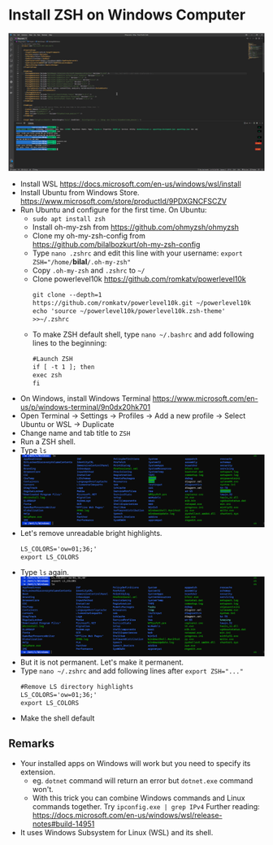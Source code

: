 # Install ZSH on Windows Computer
![header](resources/header.png)

- Install WSL https://docs.microsoft.com/en-us/windows/wsl/install
- Install Ubuntu from Windows Store. https://www.microsoft.com/store/productId/9PDXGNCFSCZV 
- Run Ubuntu and configure for the first time. On Ubuntu: 
    - `sudo apt install zsh`
    - Install oh-my-zsh from https://github.com/ohmyzsh/ohmyzsh
    - Clone my oh-my-zsh-config from https://github.com/bilalbozkurt/oh-my-zsh-config
    - Type `nano .zshrc` and edit this line with your username: `export ZSH="/home/`**bilal**`/.oh-my-zsh"` 
    - Copy `.oh-my-zsh` and `.zshrc` to `~/`
    - Clone powerlevel10k https://github.com/romkatv/powerlevel10k
        ```
        git clone --depth=1 https://github.com/romkatv/powerlevel10k.git ~/powerlevel10k
        echo 'source ~/powerlevel10k/powerlevel10k.zsh-theme' >>~/.zshrc
        ```
    - To make ZSH default shell, type `nano ~/.bashrc` and add following lines to the beginning:
        ```
        #Launch ZSH
        if [ -t 1 ]; then
        exec zsh
        fi
        ```
- On Windows, install Windows Terminal https://www.microsoft.com/en-us/p/windows-terminal/9n0dx20hk701
- Open Terminal -> Settings -> Profiles -> Add a new profile -> Select Ubuntu or WSL -> Duplicate
- Change name and tab title to `ZSH`
- Run a ZSH shell. 
- Type ``ls`` 
![pic1](resources/pic1.png)
- Let's remove unreadable bright highlights.
    ```
    LS_COLORS='ow=01;36;'
    export LS_COLORS
    ```
- Type ``ls`` again.
![pic2](resources/pic2.png)
- But it is not permanent. Let's make it permanent.
- Type `nano ~/.zshrc` and add following lines after `export ZSH="..."`
    ```
    #Remove LS directory highlights
    LS_COLORS='ow=01;36;'
    export LS_COLORS
    ```
- Make the shell default

## Remarks
- Your installed apps on Windows will work but you need to specify its extension.
    - eg. `dotnet` command will return an error but `dotnet.exe` command won't.
    - With this trick you can combine Windows commands and Linux commands together. Try `ipconfig.exe | grep IPv4` Further reading: https://docs.microsoft.com/en-us/windows/wsl/release-notes#build-14951
- It uses Windows Subsystem for Linux (WSL) and its shell.

